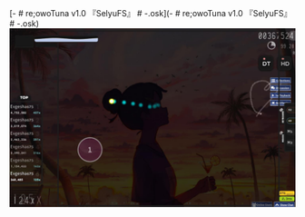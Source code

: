 [- # re;owoTuna v1.0 『SelyuFS』 # -.osk](- # re;owoTuna v1.0 『SelyuFS』 # -.osk)
![Изображение](screenshot035.jpg)
